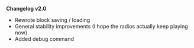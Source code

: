 **Changelog v2.0**

- Rewrote block saving / loading
- General stability improvements (I hope the radios actually keep playing now)
- Added debug command